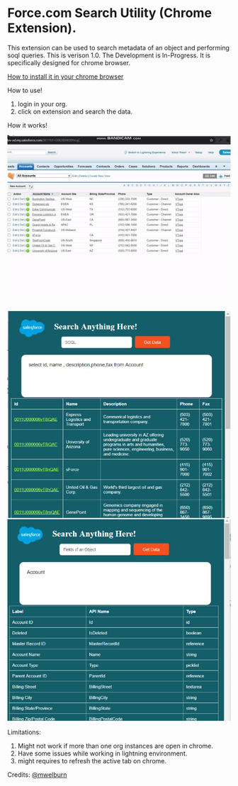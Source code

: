 # Force.com Search Utility (Chrome Extension).

This extension can be used to search metadata of an object and performing soql queries. 
This is verison 1.0. The Development is In-Progress. It is specifically designed for chrome browser.

[How to install it in your chrome browser](https://blog.hunter.io/how-to-install-a-chrome-extension-without-using-the-chrome-web-store-31902c780034)

How to use!
  
  1. login in your org.
  2. click on extension and search the data.

How it works!

![Demo](https://github.com/vimaltiwari2612/SalesforceChromeExtension/blob/master/Demo.gif)

![SOQL](https://github.com/vimaltiwari2612/SalesforceChromeExtension/blob/master/screenshot%201.png)
![screenshot](https://github.com/vimaltiwari2612/SalesforceChromeExtension/blob/master/screenshot%202.png)

Limitations:

1. Might not work if more than one org instances are open in chrome.
2. Have some issues while working in lightning environment.
3. might requires to refresh the active tab on chrome. 


Credits: [@mwelburn](https://github.com/mwelburn/Chrome-Extension-Force-SOQL-Popup)
